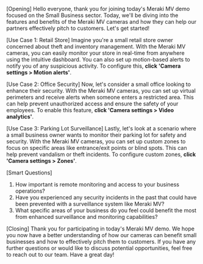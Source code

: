 [Opening]
Hello everyone, thank you for joining today's Meraki MV demo focused on the Small Business sector. Today, we'll be diving into the features and benefits of the Meraki MV cameras and how they can help our partners effectively pitch to customers. Let's get started!

[Use Case 1: Retail Store]
Imagine you're a small retail store owner concerned about theft and inventory management. With the Meraki MV cameras, you can easily monitor your store in real-time from anywhere using the intuitive dashboard. You can also set up motion-based alerts to notify you of any suspicious activity. To configure this, **click 'Camera settings > Motion alerts'**.

[Use Case 2: Office Security]
Now, let's consider a small office looking to enhance their security. With the Meraki MV cameras, you can set up virtual perimeters and receive alerts when someone enters a restricted area. This can help prevent unauthorized access and ensure the safety of your employees. To enable this feature, **click 'Camera settings > Video analytics'**.

[Use Case 3: Parking Lot Surveillance]
Lastly, let's look at a scenario where a small business owner wants to monitor their parking lot for safety and security. With the Meraki MV cameras, you can set up custom zones to focus on specific areas like entrance/exit points or blind spots. This can help prevent vandalism or theft incidents. To configure custom zones, **click 'Camera settings > Zones'**.

[Smart Questions]
1. How important is remote monitoring and access to your business operations?
2. Have you experienced any security incidents in the past that could have been prevented with a surveillance system like Meraki MV?
3. What specific areas of your business do you feel could benefit the most from enhanced surveillance and monitoring capabilities?

[Closing]
Thank you for participating in today's Meraki MV demo. We hope you now have a better understanding of how our cameras can benefit small businesses and how to effectively pitch them to customers. If you have any further questions or would like to discuss potential opportunities, feel free to reach out to our team. Have a great day!
